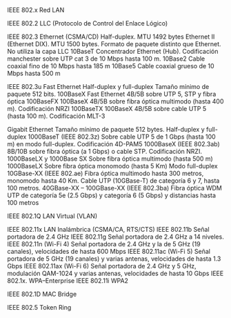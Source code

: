 
IEEE 802.x	Red LAN

IEEE 802.2	LLC (Protocolo de Control del Enlace Lógico)

IEEE 802.3	Ethernet (CSMA/CD) Half-duplex. MTU 1492 bytes
	Ethernet II (Ethernet DIX). MTU 1500 bytes. Formato de paquete distinto que Ethernet. No utiliza la capa LLC
	10BaseT					Concentrador Ethernet (Hub). Codificación manchester sobre UTP cat 3 de 10 Mbps hasta 100 m.
	10Base2					Cable coaxial fino de 10 Mbps hasta 185 m
	10Base5					Cable coaxial grueso de 10 Mbps hasta 500 m

IEEE 802.3u	Fast Ethernet	Half-duplex y full-duplex
	Tamaño mínimo de paquete 512 bits.
 	100BaseX				Fast Ethernet 4B/5B sobre UTP 5, STP y fibra óptica
 		100BaseFX			100BaseX 4B/5B sobre fibra óptica multimodo (hasta 400 m). Codificación NRZI
 		100BaseTX			100BaseX 4B/5B sobre cable UTP 5 (hasta 100 m). Codificación MLT-3

Gigabit Ethernet
	Tamaño mínimo de paquete 512 bytes.
	Half-duplex y full-duplex
	 	1000BaseT (IEEE 802.3z)			Sobre cable UTP 5 de 1 Gbps (hasta 100 m) en modo full-duplex. Codificación 4D-PAM5
	 	1000BaseX (IEEE 802.3ab)		8B/10B sobre fibra óptica (a 1 Gbps) o cable STP. Codificación NRZI.
	 		1000BaseLX y 1000Base SX	Sobre fibra óptica multimodo (hasta 500 m)
	 		1000BaseLX			Sobre fibra óptica monomodo (hasta 5 Km)
   	Modo full-duplex
		10GBase-XX (IEEE 802.ae) 
	 		Fibra óptica multimodo hasta 300 metros, monomodo hasta 40 Km.
	   		Cable UTP (10GBase-T) de categoría 6 y 7, hasta 100 metros.
	     	40GBase-XX – 100GBase-XX (IEEE 802.3ba) 
	      		Fibra óptica WDM
	 		UTP de categoría 5e (2.5 Gbps) y categoría 6 (5 Gbps) y distancias hasta 100 metros

IEEE 802.1Q	LAN Virtual (VLAN)

IEEE 802.11x	LAN Inalámbrica (CSMA/CA, RTS/CTS)
	IEEE 802.11b				Señal portadora de 2.4 GHz
 	IEEE 802.11g				Señal portadora de 2.4 GHz a 14 niveles.
	IEEE 802.11n  (Wi-Fi 4)			Señal portadora de 2.4 GHz y la de 5 GHz (19 canales), velocidades de hasta 600 Mbps
	IEEE 802.11ac (Wi-Fi 5)			Señal portadora de 5 GHz (19 canales) y varias antenas, velocidades de hasta 1.3 Gbps
	IEEE 802.11ax (Wi-Fi 6)			Señal portadora de 2.4 GHz y 5 GHz, modulación QAM-1024 y varias antenas, velocidades de hasta 10 Gbps
	IEEE 802.1x.				WPA–Enterprise
	IEEE 802.11i 				WPA2

IEEE 802.1D	MAC Bridge

IEEE 802.5	Token Ring
